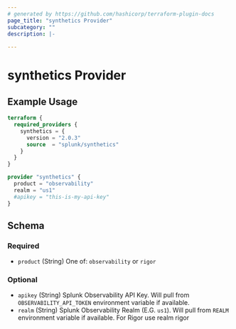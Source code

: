 ```yaml
---
# generated by https://github.com/hashicorp/terraform-plugin-docs
page_title: "synthetics Provider"
subcategory: ""
description: |-
  
---
```


# synthetics Provider



## Example Usage

```terraform
terraform {
  required_providers {
    synthetics = {
      version = "2.0.3"
      source  = "splunk/synthetics"
    }
  }
}

provider "synthetics" {
  product = "observability"
  realm = "us1"
  #apikey = "this-is-my-api-key"
}
```

<!-- schema generated by tfplugindocs -->
## Schema

### Required

- `product` (String) One of: `observability` or `rigor`

### Optional

- `apikey` (String) Splunk Observability API Key. Will pull from `OBSERVABILITY_API_TOKEN` environment variable if available.
- `realm` (String) Splunk Observability Realm (E.G. `us1`). Will pull from `REALM` environment variable if available. For Rigor use realm rigor

